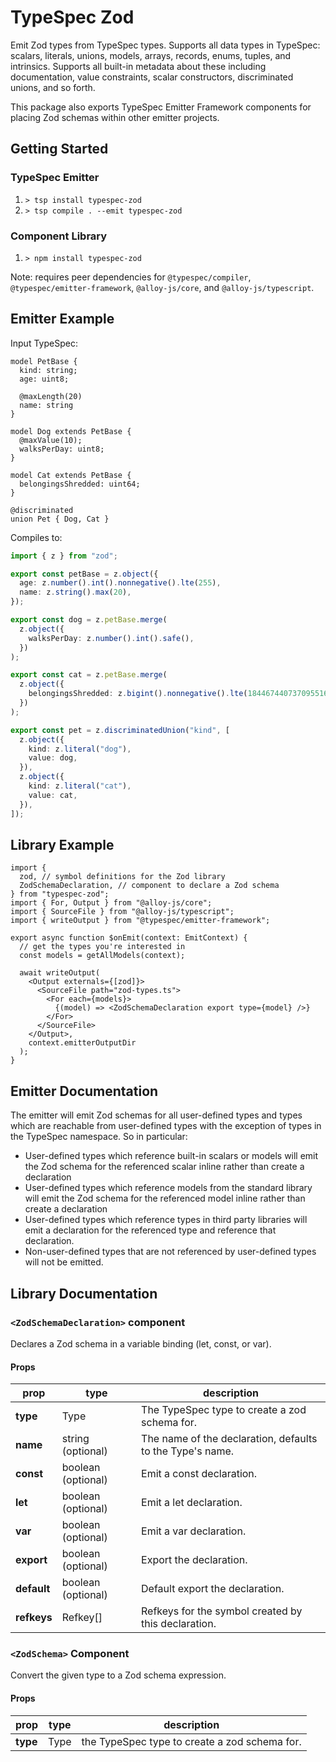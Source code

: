 # TypeSpec Zod

Emit Zod types from TypeSpec types. Supports all data types in TypeSpec:
scalars, literals, unions, models, arrays, records, enums, tuples, and
intrinsics. Supports all built-in metadata about these including documentation,
value constraints, scalar constructors, discriminated unions, and so forth.

This package also exports TypeSpec Emitter Framework components for placing Zod
schemas within other emitter projects.

## Getting Started

### TypeSpec Emitter

1. `> tsp install typespec-zod`
2. `> tsp compile . --emit typespec-zod`

### Component Library

1. `> npm install typespec-zod`

Note: requires peer dependencies for `@typespec/compiler`,
`@typespec/emitter-framework`, `@alloy-js/core`, and `@alloy-js/typescript`.

## Emitter Example

Input TypeSpec:

```tsp
model PetBase {
  kind: string;
  age: uint8;

  @maxLength(20)
  name: string
}

model Dog extends PetBase {
  @maxValue(10);
  walksPerDay: uint8;
}

model Cat extends PetBase {
  belongingsShredded: uint64;
}

@discriminated
union Pet { Dog, Cat }
```

Compiles to:

```ts
import { z } from "zod";

export const petBase = z.object({
  age: z.number().int().nonnegative().lte(255),
  name: z.string().max(20),
});

export const dog = z.petBase.merge(
  z.object({
    walksPerDay: z.number().int().safe(),
  })
);

export const cat = z.petBase.merge(
  z.object({
    belongingsShredded: z.bigint().nonnegative().lte(18446744073709551615),
  })
);

export const pet = z.discriminatedUnion("kind", [
  z.object({
    kind: z.literal("dog"),
    value: dog,
  }),
  z.object({
    kind: z.literal("cat"),
    value: cat,
  }),
]);
```

## Library Example

```tsx
import {
  zod, // symbol definitions for the Zod library
  ZodSchemaDeclaration, // component to declare a Zod schema
} from "typespec-zod";
import { For, Output } from "@alloy-js/core";
import { SourceFile } from "@alloy-js/typescript";
import { writeOutput } from "@typespec/emitter-framework";

export async function $onEmit(context: EmitContext) {
  // get the types you're interested in
  const models = getAllModels(context);

  await writeOutput(
    <Output externals={[zod]}>
      <SourceFile path="zod-types.ts">
        <For each={models}>
          {(model) => <ZodSchemaDeclaration export type={model} />}
        </For>
      </SourceFile>
    </Output>,
    context.emitterOutputDir
  );
}
```

## Emitter Documentation

The emitter will emit Zod schemas for all user-defined types and types which are
reachable from user-defined types with the exception of types in the TypeSpec
namespace. So in particular:

- User-defined types which reference built-in scalars or models will emit the
  Zod schema for the referenced scalar inline rather than create a declaration
- User-defined types which reference models from the standard library will emit
  the Zod schema for the referenced model inline rather than create a
  declaration
- User-defined types which reference types in third party libraries will emit a
  declaration for the referenced type and reference that declaration.
- Non-user-defined types that are not referenced by user-defined types will not
  be emitted.

## Library Documentation

### `<ZodSchemaDeclaration>` component

Declares a Zod schema in a variable binding (let, const, or var).

#### Props

| prop        | type               | description                                               |
| ----------- | ------------------ | --------------------------------------------------------- |
| **type**    | Type               | The TypeSpec type to create a zod schema for.             |
| **name**    | string (optional)  | The name of the declaration, defaults to the Type's name. |
| **const**   | boolean (optional) | Emit a const declaration.                                 |
| **let**     | boolean (optional) | Emit a let declaration.                                   |
| **var**     | boolean (optional) | Emit a var declaration.                                   |
| **export**  | boolean (optional) | Export the declaration.                                   |
| **default** | boolean (optional) | Default export the declaration.                           |
| **refkeys** | Refkey[]           | Refkeys for the symbol created by this declaration.       |

### `<ZodSchema>` Component

Convert the given type to a Zod schema expression.

#### Props

| prop     | type | description                                   |
| -------- | ---- | --------------------------------------------- |
| **type** | Type | the TypeSpec type to create a zod schema for. |
